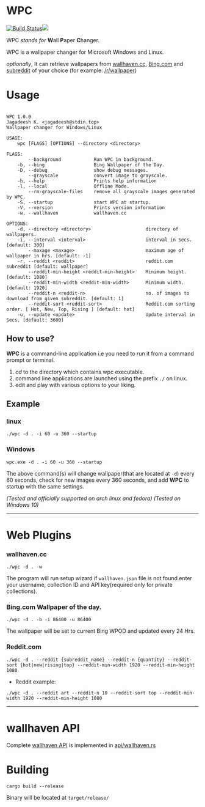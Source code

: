 # WPC  
  
[![Build Status](https://travis-ci.org/jkotra/wpc.svg?branch=master)](https://travis-ci.org/jkotra/wpc)![](https://img.shields.io/github/languages/code-size/jkotra/wpc)

WPC *stands for* **W**all **P**aper **C**hanger.
  
WPC is a wallpaper changer for Microsoft Windows and Linux. 

*optionally*, It can retrieve wallpapers from [wallhaven.cc](https://wallhaven.cc/), [Bing.com](https://www.bing.com/) and [subreddit](https://reddit.com) of your choice (for example: [/r/wallpaper](https://www.reddit.com/r/wallpaper/))
  
# Usage  
  
```

WPC 1.0.0
Jagadeesh K. <jagadeesh@stdin.top>
Wallpaper changer for Windows/Linux

USAGE:
    wpc [FLAGS] [OPTIONS] --directory <directory>

FLAGS:
        --background            Run WPC in background.
    -b, --bing                  Bing Wallpaper of the Day.
    -D, --debug                 show debug messages.
        --grayscale             convert image to grayscale.
    -h, --help                  Prints help information
    -l, --local                 Offline Mode.
        --rm-grayscale-files    remove all grayscale images generated by WPC.
    -S, --startup               start WPC at startup.
    -V, --version               Prints version information
    -w, --wallhaven             wallhaven.cc

OPTIONS:
    -d, --directory <directory>                    directory of wallpapers.
    -i, --interval <interval>                      interval in Secs. [default: 300]
        --maxage <maxage>                          maximum age of wallpaper in hrs. [default: -1]
    -r, --reddit <reddit>                          reddit.com subreddit [default: wallpaper]
        --reddit-min-height <reddit-min-height>    Minimum height. [default: 1080]
        --reddit-min-width <reddit-min-width>      Minimum width. [default: 1920]
        --reddit-n <reddit-n>                      no. of images to download from given subreddit. [default: 1]
        --reddit-sort <reddit-sort>                Reddit.com sorting order. [ Hot, New, Top, Rising ] [default: hot]
    -u, --update <update>                          Update interval in Secs. [default: 3600]

 ```

## How to use?

**WPC** is a command-line application i.e you need to run it from a command prompt or terminal.

1. *cd* to the directory which contains wpc executable.
2. command line applications are launched using the prefix `./` on linux.
3. edit and play with various options to your liking.

## Example


### linux
```
./wpc -d . -i 60 -u 360 --startup
```

### Windows
```
wpc.exe -d . -i 60 -u 360 --startup

```

The above command(s) will change wallpaper(that are located at `-d`) every 60 seconds, check for new images every 360 seconds, and add **WPC** to startup with the same settings.

*(Tested and officially supported on arch linux and fedora)*
*(Tested on Windows 10)*

---

# Web Plugins

### wallhaven.cc

`./wpc -d . -w`

The program will run setup wizard if `wallhaven.json` file is not found.enter your username, collection ID and API key(required only for private collections).


### Bing.com Wallpaper of the day.

`./wpc -d . -b -i 86400 -u 86400`

The wallpaper will be set to current Bing WPOD and updated every 24 Hrs.


### Reddit.com

`./wpc -d . --reddit {subreddit_name} --reddit-n {quantity} --reddit-sort {hot|new|rising|top} --reddit-min-width 1920 --reddit-min-height 1080`

- Reddit example:

`./wpc -d . --reddit art --reddit-n 10 --reddit-sort top --reddit-min-width 1920 --reddit-min-height 1080`


---

# wallhaven API

Complete [wallhaven API](https://wallhaven.cc/help/api) is implemented in [api/wallhaven.rs](src/web/wallhaven_api.rs)

# Building  

`cargo build --release`  

Binary will be located at `target/release/`
